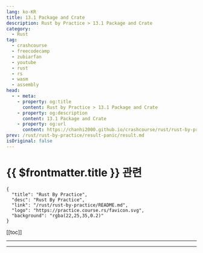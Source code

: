 ```yaml
---
lang: ko-KR
title: 13.1 Package and Crate
description: Rust by Practice > 13.1 Package and Crate
category: 
  - Rust
tag: 
  - crashcourse
  - freecodecamp
  - zubiarfan
  - youtube
  - rust
  - rs
  - wasm
  - assembly
head:
  - - meta:
    - property: og:title
      content: Rust by Practice > 13.1 Package and Crate
    - property: og:description
      content: 13.1 Package and Crate
    - property: og:url
      content: https://chanhi2000.github.io/crashcourse/rust/rust-by-practice/crate-module/crate.html
prev: /rust/rust-by-practice/result-panic/result.md
isOriginal: false
---
```


# {{ $frontmatter.title }} 관련

```component VPCard
{
  "title": "Rust By Practice",
  "desc": "Rust By Practice",
  "link": "/rust/rust-by-practice/README.md",
  "logo": "https://practice.course.rs/favicon.svg",
  "background": "rgba(22,25,35,0.2)"
}
```

[[toc]]

---

<SiteInfo
  name="14.1 Package and Crate | Rust By Practice"
  desc="14.1 Package and Crate"
  url="https://practice.rs/crate-module/crate.html"
  logo="https://practice.course.rs/favicon.svg"
  preview="https://github.com/sunface/rust-by-practice/blob/master/en/assets/header.jpg?raw=true"/>

<!-- TODO: 작성 -->

---

